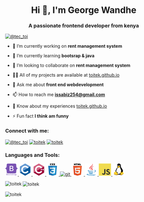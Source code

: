 <h1 align="center">Hi 👋, I'm George Wandhe</h1>
<h3 align="center">A passionate frontend developer from kenya</h3>
<p align="left"> <a href="https://twitter.com/@tec_toi" target="blank"><img src="https://img.shields.io/twitter/follow/@tec_toi?logo=twitter&style=for-the-badge" alt="@tec_toi" /></a> </p>

- 🔭 I’m currently working on **rent management system**

- 🌱 I’m currently learning **bootsrap & java**

- 👯 I’m looking to collaborate on **rent management system**

- 👨‍💻 All of my projects are available at [toitek.github.io](toitek.github.io)

- 💬 Ask me about **front end webdevelopment**

- 📫 How to reach me **issabiz254@gmail.com**

- 📄 Know about my experiences [toitek.github.io](toitek.github.io)

- ⚡ Fun fact **I think am funny**

<h3 align="left">Connect with me:</h3>
<p align="left">
<a href="https://twitter.com/@tec_toi" target="blank"><img align="center" src="https://raw.githubusercontent.com/rahuldkjain/github-profile-readme-generator/master/src/images/icons/Social/twitter.svg" alt="@tec_toi" height="30" width="40" /></a>
<a href="https://fb.com/toitek" target="blank"><img align="center" src="https://raw.githubusercontent.com/rahuldkjain/github-profile-readme-generator/master/src/images/icons/Social/facebook.svg" alt="toitek" height="30" width="40" /></a>
<a href="https://instagram.com/toitek" target="blank"><img align="center" src="https://raw.githubusercontent.com/rahuldkjain/github-profile-readme-generator/master/src/images/icons/Social/instagram.svg" alt="toitek" height="30" width="40" /></a>
</p>

<h3 align="left">Languages and Tools:</h3>
<p align="left"> <a href="https://getbootstrap.com" target="_blank" rel="noreferrer"> <img src="https://raw.githubusercontent.com/devicons/devicon/master/icons/bootstrap/bootstrap-plain-wordmark.svg" alt="bootstrap" width="40" height="40"/> </a> <a href="https://www.cprogramming.com/" target="_blank" rel="noreferrer"> <img src="https://raw.githubusercontent.com/devicons/devicon/master/icons/c/c-original.svg" alt="c" width="40" height="40"/> </a> <a href="https://www.w3schools.com/cpp/" target="_blank" rel="noreferrer"> <img src="https://raw.githubusercontent.com/devicons/devicon/master/icons/cplusplus/cplusplus-original.svg" alt="cplusplus" width="40" height="40"/> </a> <a href="https://www.w3schools.com/css/" target="_blank" rel="noreferrer"> <img src="https://raw.githubusercontent.com/devicons/devicon/master/icons/css3/css3-original-wordmark.svg" alt="css3" width="40" height="40"/> </a> <a href="https://git-scm.com/" target="_blank" rel="noreferrer"> <img src="https://www.vectorlogo.zone/logos/git-scm/git-scm-icon.svg" alt="git" width="40" height="40"/> </a> <a href="https://www.w3.org/html/" target="_blank" rel="noreferrer"> <img src="https://raw.githubusercontent.com/devicons/devicon/master/icons/html5/html5-original-wordmark.svg" alt="html5" width="40" height="40"/> </a> <a href="https://www.java.com" target="_blank" rel="noreferrer"> <img src="https://raw.githubusercontent.com/devicons/devicon/master/icons/java/java-original.svg" alt="java" width="40" height="40"/> </a> <a href="https://developer.mozilla.org/en-US/docs/Web/JavaScript" target="_blank" rel="noreferrer"> <img src="https://raw.githubusercontent.com/devicons/devicon/master/icons/javascript/javascript-original.svg" alt="javascript" width="40" height="40"/> </a> <a href="https://www.linux.org/" target="_blank" rel="noreferrer"> <img src="https://raw.githubusercontent.com/devicons/devicon/master/icons/linux/linux-original.svg" alt="linux" width="40" height="40"/> </a> </p>

<p><img align="left" src="https://github-readme-stats.vercel.app/api/top-langs?username=toitek&show_icons=true&locale=en&layout=compact" alt="toitek" /></p>

<p>&nbsp;<img align="center" src="https://github-readme-stats.vercel.app/api?username=toitek&show_icons=true&locale=en" alt="toitek" /></p>

<p><img align="center" src="https://github-readme-streak-stats.herokuapp.com/?user=toitek&" alt="toitek" /></p>

